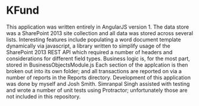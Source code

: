 # KFund
This application was written entirely in AngularJS version 1.
The data store was a SharePoint 2013 site collection and all data was stored across several lists.
Interesting features include populating a word document template dynamically via javascript, a library written
to simplify usage of the SharePoint 2013 REST API which required a number of headers and considerations for
different field types.
Business logic is, for the most part, stored in BusinessObjectsModule.js
Each section of the applcation is then broken out into its own folder; and all transactions are reported on via a number
of reports in the Reports directory.
Development of this application was done by myself and Josh Smith. Simranpal Singh assisted with testing and
wrote a number of unit tests using Protractor; unfortunately those are not included in this repository.
